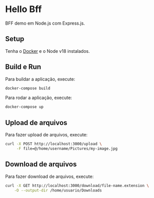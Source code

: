 # Hello Bff

BFF demo em Node.js com Express.js.

## Setup

Tenha o [Docker](https://docs.docker.com/install/) e o Node v18 instalados.

## Build e Run

Para buildar a aplicação, execute:

```bash
docker-compose build
```

Para rodar a aplicação, execute:

```bash
docker-compose up
```

## Upload de arquivos

Para fazer upload de arquivos, execute:

```bash
curl -X POST http://localhost:3000/upload \
     -F file=@/home/username/Pictures/my-image.jpg
```

## Download de arquivos

Para fazer download de arquivos, execute:

```bash
curl -X GET http://localhost:3000/download/file-name.extension \
    -O --output-dir /home/usuario/Downloads
```